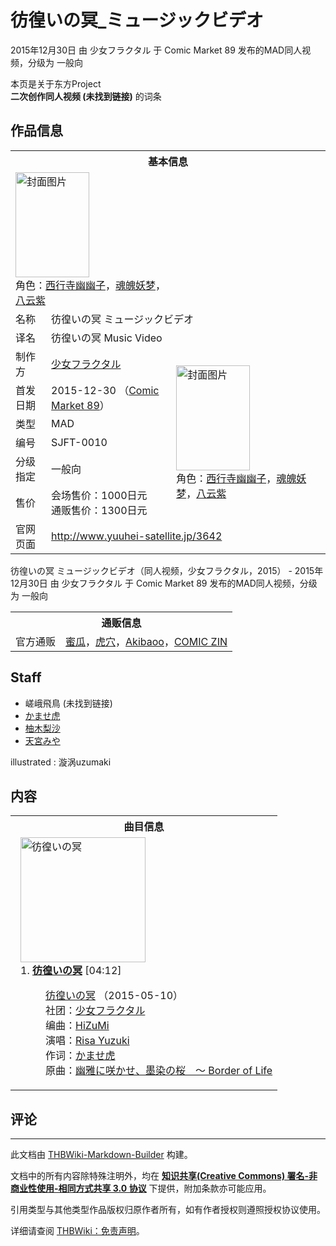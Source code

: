 # 彷徨いの冥_ミュージックビデオ

<!-- source html: G:\repos\THBWiki-Markdown-Builder\THBWikiMarkdown\Temp\main\0\08\ns0%3A%E5%BD%B7%E5%BE%A8%E3%81%84%E3%81%AE%E5%86%A5_%E3%83%9F%E3%83%A5%E3%83%BC%E3%82%B8%E3%83%83%E3%82%AF%E3%83%93%E3%83%87%E3%82%AA.html -->

2015年12月30日 由 少女フラクタル 于 Comic Market 89 发布的MAD同人视频，分级为 一般向

本页是关于东方Project  
 **二次创作同人视频 (未找到链接)** 的词条

## 作品信息

<table><tbody><tr><th colspan="3">基本信息</th></tr><tr><td class="cover-artwork-mobile" colspan="2"><a href="./文件-彷徨いの冥_ミュージックビデオ封面.jpg.md" class="image" title="封面图片"><img alt="封面图片" src="https://upload.thwiki.cc/thumb/5/54/%E5%BD%B7%E5%BE%A8%E3%81%84%E3%81%AE%E5%86%A5_%E3%83%9F%E3%83%A5%E3%83%BC%E3%82%B8%E3%83%83%E3%82%AF%E3%83%93%E3%83%87%E3%82%AA%E5%B0%81%E9%9D%A2.jpg/118px-%E5%BD%B7%E5%BE%A8%E3%81%84%E3%81%AE%E5%86%A5_%E3%83%9F%E3%83%A5%E3%83%BC%E3%82%B8%E3%83%83%E3%82%AF%E3%83%93%E3%83%87%E3%82%AA%E5%B0%81%E9%9D%A2.jpg" decoding="async" loading="lazy" width="118" height="168" srcset="https://upload.thwiki.cc/thumb/5/54/%E5%BD%B7%E5%BE%A8%E3%81%84%E3%81%AE%E5%86%A5_%E3%83%9F%E3%83%A5%E3%83%BC%E3%82%B8%E3%83%83%E3%82%AF%E3%83%93%E3%83%87%E3%82%AA%E5%B0%81%E9%9D%A2.jpg/177px-%E5%BD%B7%E5%BE%A8%E3%81%84%E3%81%AE%E5%86%A5_%E3%83%9F%E3%83%A5%E3%83%BC%E3%82%B8%E3%83%83%E3%82%AF%E3%83%93%E3%83%87%E3%82%AA%E5%B0%81%E9%9D%A2.jpg 1.5x, https://upload.thwiki.cc/thumb/5/54/%E5%BD%B7%E5%BE%A8%E3%81%84%E3%81%AE%E5%86%A5_%E3%83%9F%E3%83%A5%E3%83%BC%E3%82%B8%E3%83%83%E3%82%AF%E3%83%93%E3%83%87%E3%82%AA%E5%B0%81%E9%9D%A2.jpg/236px-%E5%BD%B7%E5%BE%A8%E3%81%84%E3%81%AE%E5%86%A5_%E3%83%9F%E3%83%A5%E3%83%BC%E3%82%B8%E3%83%83%E3%82%AF%E3%83%93%E3%83%87%E3%82%AA%E5%B0%81%E9%9D%A2.jpg 2x" data-file-width="1511" data-file-height="2152"></a><div class="cover-char">角色：<a href="./西行寺幽幽子.md" title="西行寺幽幽子">西行寺幽幽子</a>，<a href="./魂魄妖梦.md" title="魂魄妖梦">魂魄妖梦</a>，<a href="./八云紫.md" title="八云紫">八云紫</a></div></td>
</tr><tr><td class="label">名称</td><td colspan="2"> 彷徨いの冥 ミュージックビデオ </td></tr><tr><td class="label">译名</td><td colspan="2"> 彷徨いの冥 Music Video </td></tr><tr><td class="label">制作方</td><td><a href="./少女フラクタル.md" title="少女フラクタル">少女フラクタル</a></td><td class="cover-artwork" rowspan="6" style="min-width:168px;"><a href="./文件-彷徨いの冥_ミュージックビデオ封面.jpg.md" class="image" title="封面图片"><img alt="封面图片" src="https://upload.thwiki.cc/thumb/5/54/%E5%BD%B7%E5%BE%A8%E3%81%84%E3%81%AE%E5%86%A5_%E3%83%9F%E3%83%A5%E3%83%BC%E3%82%B8%E3%83%83%E3%82%AF%E3%83%93%E3%83%87%E3%82%AA%E5%B0%81%E9%9D%A2.jpg/118px-%E5%BD%B7%E5%BE%A8%E3%81%84%E3%81%AE%E5%86%A5_%E3%83%9F%E3%83%A5%E3%83%BC%E3%82%B8%E3%83%83%E3%82%AF%E3%83%93%E3%83%87%E3%82%AA%E5%B0%81%E9%9D%A2.jpg" decoding="async" loading="lazy" width="118" height="168" srcset="https://upload.thwiki.cc/thumb/5/54/%E5%BD%B7%E5%BE%A8%E3%81%84%E3%81%AE%E5%86%A5_%E3%83%9F%E3%83%A5%E3%83%BC%E3%82%B8%E3%83%83%E3%82%AF%E3%83%93%E3%83%87%E3%82%AA%E5%B0%81%E9%9D%A2.jpg/177px-%E5%BD%B7%E5%BE%A8%E3%81%84%E3%81%AE%E5%86%A5_%E3%83%9F%E3%83%A5%E3%83%BC%E3%82%B8%E3%83%83%E3%82%AF%E3%83%93%E3%83%87%E3%82%AA%E5%B0%81%E9%9D%A2.jpg 1.5x, https://upload.thwiki.cc/thumb/5/54/%E5%BD%B7%E5%BE%A8%E3%81%84%E3%81%AE%E5%86%A5_%E3%83%9F%E3%83%A5%E3%83%BC%E3%82%B8%E3%83%83%E3%82%AF%E3%83%93%E3%83%87%E3%82%AA%E5%B0%81%E9%9D%A2.jpg/236px-%E5%BD%B7%E5%BE%A8%E3%81%84%E3%81%AE%E5%86%A5_%E3%83%9F%E3%83%A5%E3%83%BC%E3%82%B8%E3%83%83%E3%82%AF%E3%83%93%E3%83%87%E3%82%AA%E5%B0%81%E9%9D%A2.jpg 2x" data-file-width="1511" data-file-height="2152"></a><div class="cover-char">角色：<a href="./西行寺幽幽子.md" title="西行寺幽幽子">西行寺幽幽子</a>，<a href="./魂魄妖梦.md" title="魂魄妖梦">魂魄妖梦</a>，<a href="./八云紫.md" title="八云紫">八云紫</a></div></td>
</tr><tr><td class="label">首发日期</td><td>2015-12-30&#160;（<a href="/展会作品列表?e=Comic+Market%2389">Comic Market 89</a>）</td></tr><tr><td class="label">类型</td><td>MAD</td></tr><tr><td class="label">编号</td><td>SJFT-0010</td></tr><tr><td class="label">分级指定</td><td>一般向</td></tr><tr><td class="label">售价</td><td>会场售价：1000日元<br>通贩售价：1300日元</td></tr>
<tr><td class="label">官网页面</td><td colspan="2"><a rel="nofollow" class="external free" href="http://www.yuuhei-satellite.jp/3642">http://www.yuuhei-satellite.jp/3642</a></td></tr></tbody></table>

彷徨いの冥 ミュージックビデオ（同人视频，少女フラクタル，2015） - 2015年12月30日 由 少女フラクタル 于 Comic Market 89 发布的MAD同人视频，分级为 一般向

<table><tbody><tr><th colspan="3">通贩信息</th></tr><tr><td class="label">官方通贩</td><td colspan="2"><a rel="nofollow" class="external text" href="https://www.melonbooks.co.jp/detail/detail.php?product_id=147933">蜜瓜</a>，<a rel="nofollow" class="external text" href="https://ec.toranoana.jp/tora_r/ec/item/040030372363">虎穴</a>，<a rel="nofollow" class="external text" href="http://www.akibaoo.com/c/item/2500020376386/">Akibaoo</a>，<a rel="nofollow" class="external text" href="https://shop.comiczin.jp/products/detail.php?product_id=26634">COMIC ZIN</a></td></tr></tbody></table>



## Staff
- 嵯峨飛鳥 (未找到链接)
- [かませ虎](./かませ虎.md)
- [柚木梨沙](./柚木梨沙.md)
- [天宮みや](./天宮みや.md)

illustrated
: 漩涡uzumaki


## 内容

<table><tbody><tr><th colspan="2">曲目信息</th></tr><tr><td colspan="2" style="padding-left: 1em;"><div class="floatright"><a href="./文件-彷徨いの冥封面.jpg.md" class="image" title="彷徨いの冥"><img alt="彷徨いの冥" src="https://upload.thwiki.cc/thumb/9/9f/%E5%BD%B7%E5%BE%A8%E3%81%84%E3%81%AE%E5%86%A5%E5%B0%81%E9%9D%A2.jpg/200px-%E5%BD%B7%E5%BE%A8%E3%81%84%E3%81%AE%E5%86%A5%E5%B0%81%E9%9D%A2.jpg" decoding="async" loading="lazy" width="200" height="200" srcset="https://upload.thwiki.cc/thumb/9/9f/%E5%BD%B7%E5%BE%A8%E3%81%84%E3%81%AE%E5%86%A5%E5%B0%81%E9%9D%A2.jpg/300px-%E5%BD%B7%E5%BE%A8%E3%81%84%E3%81%AE%E5%86%A5%E5%B0%81%E9%9D%A2.jpg 1.5x, https://upload.thwiki.cc/thumb/9/9f/%E5%BD%B7%E5%BE%A8%E3%81%84%E3%81%AE%E5%86%A5%E5%B0%81%E9%9D%A2.jpg/400px-%E5%BD%B7%E5%BE%A8%E3%81%84%E3%81%AE%E5%86%A5%E5%B0%81%E9%9D%A2.jpg 2x" data-file-width="500" data-file-height="500"></a></div>1. <b><a href="/%E5%BD%B7%E5%BE%A8%E3%81%84%E3%81%AE%E5%86%A5#1" title="彷徨いの冥">彷徨いの冥</a></b> &#91;04:12&#93;<dl><dd><a href="./彷徨いの冥.md" title="彷徨いの冥">彷徨いの冥</a> （2015-05-10）<br>社团：<a href="./少女フラクタル.md" title="少女フラクタル">少女フラクタル</a><br>编曲：<a href="./HiZuMi.md" title="HiZuMi">HiZuMi</a><br>演唱：<a href="./Risa_Yuzuki.md" title="Risa Yuzuki">Risa Yuzuki</a><br>作词：<a href="./かませ虎.md" title="かませ虎">かませ虎</a><br>原曲：<a href="./幽雅に咲かせ、墨染の桜_～_Border_of_Life.md" class="mw-redirect" title="幽雅に咲かせ、墨染の桜 ～ Border of Life">幽雅に咲かせ、墨染の桜　～ Border of Life</a><br></dd></dl></td></tr></tbody></table>



## 评论




---

此文档由 [THBWiki-Markdown-Builder](https://github.com/Delsin-Yu/THBWiki-Markdown-Builder) 构建。

文档中的所有内容除特殊注明外，均在 [**知识共享(Creative Commons) 署名-非商业性使用-相同方式共享 3.0 协议**](https://creativecommons.org/licenses/by-sa/3.0/deed.zh-hans) 下提供，附加条款亦可能应用。

引用类型与其他类型作品版权归原作者所有，如有作者授权则遵照授权协议使用。

详细请查阅 [THBWiki：免责声明](https://thbwiki.cc/THBWiki:%E5%85%8D%E8%B4%A3%E5%A3%B0%E6%98%8E)。

